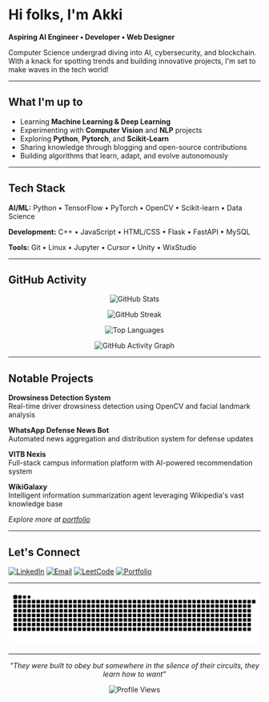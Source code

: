 # Hi folks, I'm Akki

**Aspiring AI Engineer • Developer • Web Designer**

Computer Science undergrad diving into AI, cybersecurity, and blockchain. With a knack for spotting trends and building innovative projects, I'm set to make waves in the tech world!

---

## What I'm up to

- Learning **Machine Learning & Deep Learning**
- Experimenting with **Computer Vision** and **NLP** projects
- Exploring **Python**, **Pytorch**, and **Scikit-Learn**
- Sharing knowledge through blogging and open-source contributions
- Building algorithms that learn, adapt, and evolve autonomously

---

## Tech Stack

**AI/ML:** Python • TensorFlow • PyTorch • OpenCV • Scikit-learn • Data Science

**Development:** C++ • JavaScript • HTML/CSS • Flask • FastAPI • MySQL

**Tools:** Git • Linux • Jupyter • Cursor • Unity • WixStudio

---

## GitHub Activity

<div align="center">

![GitHub Stats](https://github-readme-stats.vercel.app/api?username=akkiyolo&show_icons=true&theme=github_dark&hide_border=true&bg_color=0d1117)

![GitHub Streak](https://github-readme-streak-stats.herokuapp.com/?user=akkiyolo&theme=github-dark-blue&hide_border=true&background=0d1117)

![Top Languages](https://github-readme-stats.vercel.app/api/top-langs/?username=akkiyolo&layout=compact&theme=github_dark&hide_border=true&bg_color=0d1117)

![GitHub Activity Graph](https://github-readme-activity-graph.vercel.app/graph?username=akkiyolo&theme=github-compact&hide_border=true&bg_color=0d1117&color=58a6ff&line=1f6feb&point=58a6ff)

</div>

---

## Notable Projects

**Drowsiness Detection System**  
Real-time driver drowsiness detection using OpenCV and facial landmark analysis

**WhatsApp Defense News Bot**  
Automated news aggregation and distribution system for defense updates

**VITB Nexis**  
Full-stack campus information platform with AI-powered recommendation system

**WikiGalaxy**  
Intelligent information summarization agent leveraging Wikipedia's vast knowledge base

*Explore more at [portfolio](https://akkiyolo.vercel.app/)*

---

## Let's Connect

[![LinkedIn](https://img.shields.io/badge/LinkedIn-0077B5?style=for-the-badge&logo=linkedin&logoColor=white)](https://www.linkedin.com/in/akshat-shukla-63516225a/)
[![Email](https://img.shields.io/badge/Email-D14836?style=for-the-badge&logo=gmail&logoColor=white)](mailto:akshatshukla069@gmail.com)
[![LeetCode](https://img.shields.io/badge/LeetCode-000000?style=for-the-badge&logo=LeetCode&logoColor=#d16c06)](https://www.leetcode.com/akki_yolo)
[![Portfolio](https://img.shields.io/badge/Portfolio-FF5722?style=for-the-badge&logo=todoist&logoColor=white)](https://akkiyolo.vercel.app/)

---

<picture>
  <source media="(prefers-color-scheme: dark)" srcset="https://raw.githubusercontent.com/akkiyolo/akkiyolo/output/github-snake-dark.svg" />
  <source media="(prefers-color-scheme: light)" srcset="https://raw.githubusercontent.com/akkiyolo/akkiyolo/output/github-snake.svg" />
  <img alt="github-snake" src="https://raw.githubusercontent.com/akkiyolo/akkiyolo/output/github-snake-dark.svg" />
</picture>

---

<div align="center">

*"They were built to obey but somewhere in the silence of their circuits, they learn how to want"* 

![Profile Views](https://komarev.com/ghpvc/?username=akkiyolo&color=blue&style=flat-square)

</div>

